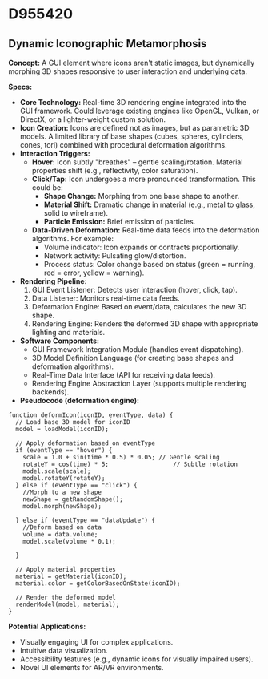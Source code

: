 # D955420

## Dynamic Iconographic Metamorphosis

**Concept:** A GUI element where icons aren't static images, but dynamically morphing 3D shapes responsive to user interaction and underlying data.

**Specs:**

*   **Core Technology:** Real-time 3D rendering engine integrated into the GUI framework.  Could leverage existing engines like OpenGL, Vulkan, or DirectX, or a lighter-weight custom solution.
*   **Icon Creation:** Icons are defined not as images, but as parametric 3D models.  A limited library of base shapes (cubes, spheres, cylinders, cones, tori) combined with procedural deformation algorithms.
*   **Interaction Triggers:**
    *   **Hover:** Icon subtly "breathes" – gentle scaling/rotation.  Material properties shift (e.g., reflectivity, color saturation).
    *   **Click/Tap:** Icon undergoes a more pronounced transformation.  This could be:
        *   **Shape Change:** Morphing from one base shape to another.
        *   **Material Shift:** Dramatic change in material (e.g., metal to glass, solid to wireframe).
        *   **Particle Emission:** Brief emission of particles.
    *   **Data-Driven Deformation:** Real-time data feeds into the deformation algorithms. For example:
        *   Volume indicator: Icon expands or contracts proportionally.
        *   Network activity: Pulsating glow/distortion.
        *   Process status: Color change based on status (green = running, red = error, yellow = warning).
*   **Rendering Pipeline:**
    1.  GUI Event Listener: Detects user interaction (hover, click, tap).
    2.  Data Listener: Monitors real-time data feeds.
    3.  Deformation Engine: Based on event/data, calculates the new 3D shape.
    4.  Rendering Engine: Renders the deformed 3D shape with appropriate lighting and materials.
*   **Software Components:**
    *   GUI Framework Integration Module (handles event dispatching).
    *   3D Model Definition Language (for creating base shapes and deformation algorithms).
    *   Real-Time Data Interface (API for receiving data feeds).
    *   Rendering Engine Abstraction Layer (supports multiple rendering backends).
*   **Pseudocode (deformation engine):**

```
function deformIcon(iconID, eventType, data) {
  // Load base 3D model for iconID
  model = loadModel(iconID);

  // Apply deformation based on eventType
  if (eventType == "hover") {
    scale = 1.0 + sin(time * 0.5) * 0.05; // Gentle scaling
    rotateY = cos(time) * 5;                  // Subtle rotation
    model.scale(scale);
    model.rotateY(rotateY);
  } else if (eventType == "click") {
    //Morph to a new shape
    newShape = getRandomShape();
    model.morph(newShape);

  } else if (eventType == "dataUpdate") {
    //Deform based on data
    volume = data.volume;
    model.scale(volume * 0.1);

  }

  // Apply material properties
  material = getMaterial(iconID);
  material.color = getColorBasedOnState(iconID);

  // Render the deformed model
  renderModel(model, material);
}
```

**Potential Applications:**

*   Visually engaging UI for complex applications.
*   Intuitive data visualization.
*   Accessibility features (e.g., dynamic icons for visually impaired users).
*   Novel UI elements for AR/VR environments.